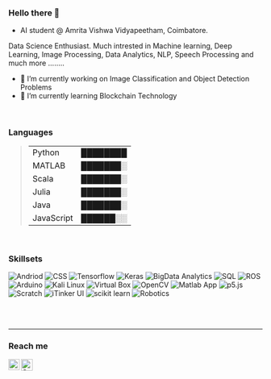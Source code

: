 ### Hello there 👋


 - AI student @ Amrita Vishwa Vidyapeetham, Coimbatore. 

Data Science Enthusiast. Much intrested in Machine learning, Deep Learning, Image Processing, Data Analytics, NLP, Speech Processing and much more ........

- 🔭 I’m currently working on Image Classification and Object Detection Problems
- 🌱 I’m currently learning Blockchain Technology




<br>
 
### Languages
>|                              |          |
>|------------------------------|----------|
>| Python                       | ████████ |
>| MATLAB                       | ███████░ |  
>| Scala                        | ███████░ |
>| Julia                        | ███████░ |
>| Java                         | ███████░ |
>| JavaScript                   | ██████░░ | 
<br>

### Skillsets
<p>
 <img alt="Andriod" src="https://img.shields.io/badge/-Android%20App%20Development-green&logoColor=white" />
 <img alt="CSS" src="https://img.shields.io/badge/-Kotlin-green&logoColor=white" />

 
 <img alt="Tensorflow" src="https://img.shields.io/badge/-Tensorflow-311C87?style=flat-square&logo=Tensorflow&logoColor=white" />
 <img alt="Keras" src="https://img.shields.io/badge/-Keras-430098?style=flat-square&logo=keras&logoColor=white" />
 
 <img alt="BigData Analytics" src="https://img.shields.io/badge/-BigData Analytics-B7178C?style=flat-square&logo=simple-analytics&logoColor=white" />
 <img alt="SQL" src="https://img.shields.io/badge/-SQL-E10098?style=flat-square&logo=mysql&logoColor=white" />
 
 <img alt="ROS" src="https://img.shields.io/badge/-ROS-CC6699?style=flat-square&logo=ros&logoColor=white" />
 <img alt="Arduino" src="https://img.shields.io/badge/-Arduino-db7092?style=flat-square&logo=arduino&logoColor=white" />
 <img alt="Kali Linux" src="https://img.shields.io/badge/-Kali Linux-F05032?style=flat-square&logo=Linux&logoColor=white" />
 <img alt="Virtual Box" src="https://img.shields.io/badge/-Virtual Box-ea2845?style=flat-square&logo=virtualbox&logoColor=white" />
 <img alt="OpenCV" src="https://img.shields.io/badge/-OpenCV-DD0031?style=flat-square&logo=opencv&logoColor=white" />
 
 <img alt="Matlab App" src="https://img.shields.io/badge/-Matlab App-E34F26?style=flat-square&logo=Apostrophe&logoColor=white" />
 
 <img alt="p5.js" src="https://img.shields.io/badge/-p5.js-FB542B?style=flat-square&logo=Processing-Foundation&logoColor=white" />
 <img alt="Scratch" src="https://img.shields.io/badge/-Scratch-EC4A3F?style=flat-square&logo=scratch&logoColor=white" />
 <img alt="iTinker UI" src="https://img.shields.io/badge/-iTinker UI-F9A03C?style=flat-square&logo=python&logoColor=white" />
 <img alt="scikit learn" src="https://img.shields.io/badge/-scikit learn-F7B93E?style=flat-square&logo=scikit-learn&logoColor=white" />
 
 <img alt="Robotics" src="https://img.shields.io/badge/-Robotics-13aa52?style=flat-square&logo=Private-Internet-Access&logoColor=white" />

</p>
<br>



<br>

<hr style=\"border:0.5px solid gray\"> </hr>

### Reach me


<a href="https://www.linkedin.com/in/harish-k-054a16120/">
  <img align="left" alt="LinkedIN" width="22px" src="https://raw.githubusercontent.com/peterthehan/peterthehan/master/assets/linkedin.svg" />
</a>
<a href="https://www.harish.kmn2522002@gmail.com"/>
  <img align="left" alt="Gmail" width="23px" src="https://upload.wikimedia.org/wikipedia/commons/7/7e/Gmail_icon_%282020%29.svg" />
</a>
<a href="https://www.instagram.com/harish_k25/>
  <img align="left" alt="Instagram" width="24px" src="https://raw.githubusercontent.com/peterthehan/peterthehan/master/assets/linkedin.svg" />
</a>
